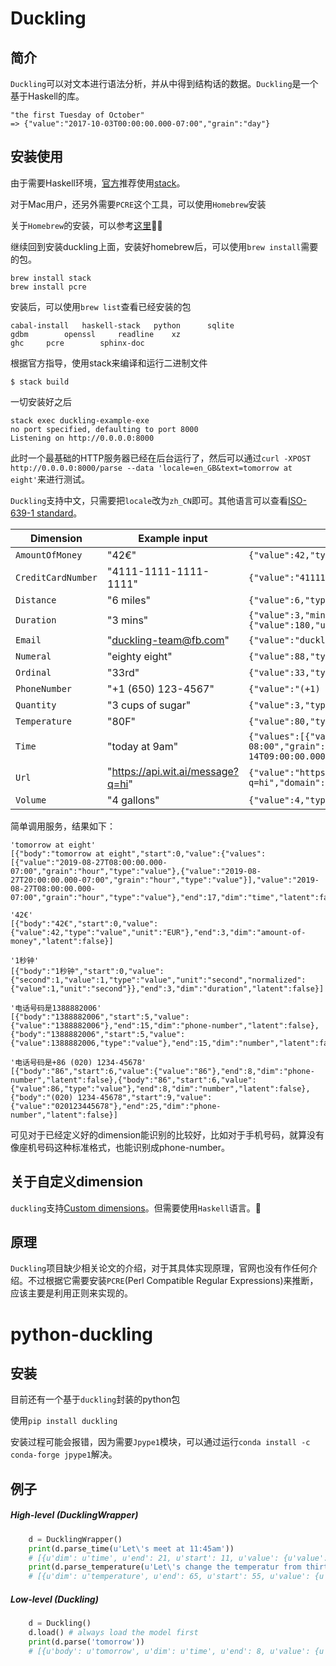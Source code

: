 # Duckling
## 简介
`Duckling`可以对文本进行语法分析，并从中得到结构话的数据。`Duckling`是一个基于Haskell的库。
```
"the first Tuesday of October"
=> {"value":"2017-10-03T00:00:00.000-07:00","grain":"day"}
```

## 安装使用
由于需要Haskell环境，[官方](https://github.com/facebook/duckling)推荐使用[stack](https://haskell-lang.org/get-started)。

对于Mac用户，还另外需要`PCRE`这个工具，可以使用`Homebrew`安装

关于`Homebrew`的安装，可以参考[这里](https://github.com/ZihaoTan/notes/blob/master/use_homebrew.md)🍺🍺

继续回到安装duckling上面，安装好homebrew后，可以使用`brew install`需要的包。
```
brew install stack
brew install pcre
```
安装后，可以使用`brew list`查看已经安装的包
```
cabal-install	haskell-stack	python		sqlite
gdbm		openssl		readline	xz
ghc		pcre		sphinx-doc
```
根据官方指导，使用stack来编译和运行二进制文件
```
$ stack build
```
一切安装好之后
```
stack exec duckling-example-exe
no port specified, defaulting to port 8000
Listening on http://0.0.0.0:8000
```
此时一个最基础的HTTP服务器已经在后台运行了，然后可以通过`curl -XPOST http://0.0.0.0:8000/parse --data 'locale=en_GB&text=tomorrow at eight'`来进行测试。

`Duckling`支持中文，只需要把`locale`改为`zh_CN`即可。其他语言可以查看[ISO-639-1 standard](https://en.wikipedia.org/wiki/List_of_ISO_639-1_codes)。

| Dimension | Example input | Example value output
| --------- | ------------- | --------------------
| `AmountOfMoney` | "42€" | `{"value":42,"type":"value","unit":"EUR"}`
| `CreditCardNumber` | "4111-1111-1111-1111" | `{"value":"4111111111111111","issuer":"visa"}`
| `Distance` | "6 miles" | `{"value":6,"type":"value","unit":"mile"}`
| `Duration` | "3 mins" | `{"value":3,"minute":3,"unit":"minute","normalized":{"value":180,"unit":"second"}}`
| `Email` | "duckling-team@fb.com" | `{"value":"duckling-team@fb.com"}`
| `Numeral` | "eighty eight" | `{"value":88,"type":"value"}`
| `Ordinal` | "33rd" | `{"value":33,"type":"value"}`
| `PhoneNumber` | "+1 (650) 123-4567" | `{"value":"(+1) 6501234567"}`
| `Quantity` | "3 cups of sugar" | `{"value":3,"type":"value","product":"sugar","unit":"cup"}`
| `Temperature` | "80F" | `{"value":80,"type":"value","unit":"fahrenheit"}`
| `Time` | "today at 9am" | `{"values":[{"value":"2016-12-14T09:00:00.000-08:00","grain":"hour","type":"value"}],"value":"2016-12-14T09:00:00.000-08:00","grain":"hour","type":"value"}`
| `Url` | "https://api.wit.ai/message?q=hi" | `{"value":"https://api.wit.ai/message?q=hi","domain":"api.wit.ai"}`
| `Volume` | "4 gallons" | `{"value":4,"type":"value","unit":"gallon"}`

简单调用服务，结果如下：
```
'tomorrow at eight'
[{"body":"tomorrow at eight","start":0,"value":{"values":[{"value":"2019-08-27T08:00:00.000-07:00","grain":"hour","type":"value"},{"value":"2019-08-27T20:00:00.000-07:00","grain":"hour","type":"value"}],"value":"2019-08-27T08:00:00.000-07:00","grain":"hour","type":"value"},"end":17,"dim":"time","latent":false}]

'42€'
[{"body":"42€","start":0,"value":{"value":42,"type":"value","unit":"EUR"},"end":3,"dim":"amount-of-money","latent":false}]

'1秒钟'
[{"body":"1秒钟","start":0,"value":{"second":1,"value":1,"type":"value","unit":"second","normalized":{"value":1,"unit":"second"}},"end":3,"dim":"duration","latent":false}]

'电话号码是1388882006'
[{"body":"1388882006","start":5,"value":{"value":"1388882006"},"end":15,"dim":"phone-number","latent":false},{"body":"1388882006","start":5,"value":{"value":1388882006,"type":"value"},"end":15,"dim":"number","latent":false}]

'电话号码是+86 (020) 1234-45678'
[{"body":"86","start":6,"value":{"value":"86"},"end":8,"dim":"phone-number","latent":false},{"body":"86","start":6,"value":{"value":86,"type":"value"},"end":8,"dim":"number","latent":false},{"body":"(020) 1234-45678","start":9,"value":{"value":"020123445678"},"end":25,"dim":"phone-number","latent":false}]
```

可见对于已经定义好的dimension能识别的比较好，比如对于手机号码，就算没有像座机号码这种标准格式，也能识别成phone-number。

## 关于自定义dimension
`duckling`支持[Custom dimensions](https://github.com/facebook/duckling/blob/master/exe/CustomDimensionExample.hs)。但需要使用`Haskell`语言。🤔

## 原理
`Duckling`项目缺少相关论文的介绍，对于其具体实现原理，官网也没有作任何介绍。不过根据它需要安装`PCRE`(Perl Compatible Regular Expressions)来推断，应该主要是利用正则来实现的。

# python-duckling
## 安装
目前还有一个基于`duckling`封装的python包

使用`pip install duckling`

安装过程可能会报错，因为需要`Jpype1`模块，可以通过运行`conda install -c conda-forge jpype1`解决。

## 例子
##### High-level (DucklingWrapper)
```python
    d = DucklingWrapper()
    print(d.parse_time(u'Let\'s meet at 11:45am'))
    # [{u'dim': u'time', u'end': 21, u'start': 11, u'value': {u'value': u'2016-10-14T11:45:00.000-07:00', u'others': [u'2016-10-14T11:45:00.000-07:00', u'2016-10-15T11:45:00.000-07:00', u'2016-10-16T11:45:00.000-07:00']}, u'text': u'at 11:45am'}]
    print(d.parse_temperature(u'Let\'s change the temperatur from thirty two celsius to 65 degrees'))
    # [{u'dim': u'temperature', u'end': 65, u'start': 55, u'value': {u'unit': u'degree', u'value': 65.0}, u'text': u'65 degrees'}, {u'dim': u'temperature', u'end': 51, u'start': 33, u'value': {u'unit': u'celsius', u'value': 32.0}, u'text': u'thirty two celsius'}]
```
##### Low-level (Duckling)
```python
    d = Duckling()
    d.load() # always load the model first
    print(d.parse('tomorrow'))
    # [{u'body': u'tomorrow', u'dim': u'time', u'end': 8, u'value': {u'values': [{u'grain': u'day', u'type': u'value', u'value': u'2016-10-10T00:00:00.000-07:00'}], u'grain': u'day', u'type': u'value', u'value': u'2016-10-10T00:00:00.000-07:00'}, u'start': 0}]
```